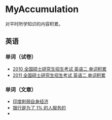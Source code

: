 # MyAccumulation
对平时所学知识的内容积累。

## 英语

### 单词（试卷）

* [2010 全国硕士研究生招生考试 英语二 单词积累](英语/单词/试卷/2010全国硕士研究生招生考试英语二单词积累.md)
* [2011 全国硕士研究生招生考试 英语二 单词积累](英语/单词/试卷/2011全国硕士研究生招生考试英语二单词积累.md)

### 单词（文章）

* [印度削弱自身经济](英语/单词/文章/001-印度削弱自身经济.md)
* [银行是为了 1% 的人服务的](英语/单词/文章/002-银行是为了1%的人服务的.md)
* 
